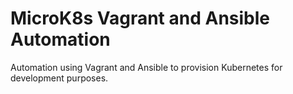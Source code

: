 # MicroK8s Vagrant and Ansible Automation
Automation using Vagrant and Ansible to provision Kubernetes for development purposes.
